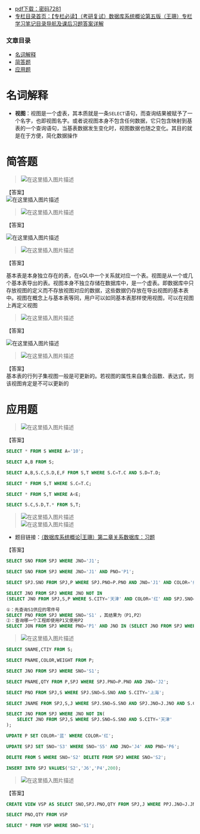  

- [pdf下载：密码7281](https://url18.ctfile.com/f/22722418-803434693-77fa8b)
- [专栏目录首页：【专栏必读】（考研复试）数据库系统概论第五版（王珊）专栏学习笔记目录导航及课后习题答案详解](https://zhangxing-tech.blog.csdn.net/article/details/122771126)

### 文章目录

- [名词解释](#_8)
- [简答题](#_13)
- [应用题](#_55)

# 名词解释

- **视图**：视图是一个虚表，其本质就是一条`SELECT`语句，而查询结果被赋予了一个名字，也即视图名字。或者说视图本身不包含任何数据，它只包含映射到基表的一个查询语句，当基表数据发生变化时，视图数据也随之变化。其目的就是在于方便，简化数据操作

# 简答题

> ![在这里插入图片描述](https://ziquyun.com/main/csdn/img?url=https%3A%2F%2Fimg-blog.csdnimg.cn%2F86ea6bdd07c74fc8aefeba5de69424a4.png&rfUrl=https%3A%2F%2Fzhangxing-tech.blog.csdn.net%2Farticle%2Fdetails%2F122863317)

【答案】  
![在这里插入图片描述](https://ziquyun.com/main/csdn/img?url=https%3A%2F%2Fimg-blog.csdnimg.cn%2F3780002a6726464194fa82eef8f197f0.png%3Fx-oss-process%3Dimage%2Fwatermark%2Ctype_d3F5LXplbmhlaQ%2Cshadow_50%2Ctext_Q1NETiBA5b-r5LmQ5rGf5rmW%2Csize_20%2Ccolor_FFFFFF%2Ct_70%2Cg_se%2Cx_16&rfUrl=https%3A%2F%2Fzhangxing-tech.blog.csdn.net%2Farticle%2Fdetails%2F122863317)

> ![在这里插入图片描述](https://ziquyun.com/main/csdn/img?url=https%3A%2F%2Fimg-blog.csdnimg.cn%2F01e88d558a4448d8b9e600982a36c870.png&rfUrl=https%3A%2F%2Fzhangxing-tech.blog.csdn.net%2Farticle%2Fdetails%2F122863317)

【答案】

![在这里插入图片描述](https://ziquyun.com/main/csdn/img?url=https%3A%2F%2Fimg-blog.csdnimg.cn%2F92e297e2a065463593eb3fa680f7b523.png&rfUrl=https%3A%2F%2Fzhangxing-tech.blog.csdn.net%2Farticle%2Fdetails%2F122863317)

> ![在这里插入图片描述](https://ziquyun.com/main/csdn/img?url=https%3A%2F%2Fimg-blog.csdnimg.cn%2F5c4740d74e3b4d1ca0c7debb7d336b5a.png&rfUrl=https%3A%2F%2Fzhangxing-tech.blog.csdn.net%2Farticle%2Fdetails%2F122863317)

【答案】

基本表是本身独立存在的表，在sQL中一个关系就对应一个表。视图是从一个或几个基本表导出的表。视图本身不独立存储在数据库中，是一个虚表。即数据库中只存放视图的定义而不存放视图对应的数据，这些数据仍存放在导出视图的基本表中。视图在概念上与基本表等同，用户可以如同基本表那样使用视图，可以在视图上再定义视图

> ![在这里插入图片描述](https://ziquyun.com/main/csdn/img?url=https%3A%2F%2Fimg-blog.csdnimg.cn%2F57033fd6932242dca520a8003f3e3482.png&rfUrl=https%3A%2F%2Fzhangxing-tech.blog.csdn.net%2Farticle%2Fdetails%2F122863317)

【答案】

![在这里插入图片描述](https://ziquyun.com/main/csdn/img?url=https%3A%2F%2Fimg-blog.csdnimg.cn%2F2bf346cdae654e8cbead1d784dffc0da.png%3Fx-oss-process%3Dimage%2Fwatermark%2Ctype_d3F5LXplbmhlaQ%2Cshadow_50%2Ctext_Q1NETiBA5b-r5LmQ5rGf5rmW%2Csize_20%2Ccolor_FFFFFF%2Ct_70%2Cg_se%2Cx_16&rfUrl=https%3A%2F%2Fzhangxing-tech.blog.csdn.net%2Farticle%2Fdetails%2F122863317)

> ![在这里插入图片描述](https://ziquyun.com/main/csdn/img?url=https%3A%2F%2Fimg-blog.csdnimg.cn%2F3355a36f5d814c7f840735968324640f.png&rfUrl=https%3A%2F%2Fzhangxing-tech.blog.csdn.net%2Farticle%2Fdetails%2F122863317)

【答案】  
基本表的行列子集视图一般是可更新的。若视图的属性来自集合函数、表达式，则该视图肯定是不可以更新的

# 应用题

> ![在这里插入图片描述](https://ziquyun.com/main/csdn/img?url=https%3A%2F%2Fimg-blog.csdnimg.cn%2Ff3e1852ee972411e953798796c66da15.png&rfUrl=https%3A%2F%2Fzhangxing-tech.blog.csdn.net%2Farticle%2Fdetails%2F122863317)

【答案】

```sql
SELECT * FROM S WHERE A='10';

SELECT A,B FROM S;

SELECT A,B,S.C,S.D,E,F FROM S,T WHERE S.C=T.C AND S.D=T.D;

SELECT * FROM S,T WHERE S.C=T.C;

SELECT * FROM S,T WHERE A<E;

SELECT S.C,S.D,T.* FROM S,T;

```

> ![在这里插入图片描述](https://ziquyun.com/main/csdn/img?url=https%3A%2F%2Fimg-blog.csdnimg.cn%2F7c7fafd4b5424e4f81b3fc9ab68bcaee.png&rfUrl=https%3A%2F%2Fzhangxing-tech.blog.csdn.net%2Farticle%2Fdetails%2F122863317)  
> ![在这里插入图片描述](https://ziquyun.com/main/csdn/img?url=https%3A%2F%2Fimg-blog.csdnimg.cn%2Fb7a45f1dee634f8a9b4eb4fbb9189001.png%3Fx-oss-process%3Dimage%2Fwatermark%2Ctype_d3F5LXplbmhlaQ%2Cshadow_50%2Ctext_Q1NETiBA5b-r5LmQ5rGf5rmW%2Csize_20%2Ccolor_FFFFFF%2Ct_70%2Cg_se%2Cx_16&rfUrl=https%3A%2F%2Fzhangxing-tech.blog.csdn.net%2Farticle%2Fdetails%2F122863317)

- 题目链接：[（数据库系统概论|王珊）第二章关系数据库：习题](https://blog.csdn.net/qq_39183034/article/details/122824387?spm=1001.2014.3001.5501)

【答案】

```sql
SELECT SNO FROM SPJ WHERE JNO='J1';

SELECT SNO FROM SPJ WHERE JNO='J1' AND PNO='P1';

SELECT SPJ.SNO FROM SPJ,P WHERE SPJ.PNO=P.PNO AND JNO='J1' AND COLOR='红';

SELECT JNO FROM SPJ WHERE JNO NOT IN
(SELECT JNO FROM SPJ,S,P WHERE S.CITY='天津' AND COLOR='红' AND SPJ.SNO=S.SNO AND SPJ.PNO=P.PNO)

①：先查询S1供应的零件号
SELECT PNO FROM SPJ WHERE SNO='S1' ，其结果为（P1,P2）
②：查询哪一个工程即使用P1又使用P2
SELECT JON FROM SPJ WHERE PNO='P1' AND JNO IN (SELECT JNO FROM SPJ WHERE PNO='P2');

```

> ![在这里插入图片描述](https://ziquyun.com/main/csdn/img?url=https%3A%2F%2Fimg-blog.csdnimg.cn%2F52d1c5a368e8474c8b21bd9950a3bcaa.png%3Fx-oss-process%3Dimage%2Fwatermark%2Ctype_d3F5LXplbmhlaQ%2Cshadow_50%2Ctext_Q1NETiBA5b-r5LmQ5rGf5rmW%2Csize_20%2Ccolor_FFFFFF%2Ct_70%2Cg_se%2Cx_16&rfUrl=https%3A%2F%2Fzhangxing-tech.blog.csdn.net%2Farticle%2Fdetails%2F122863317)

```sql
SELECT SNAME,CTIY FROM S;

SELECT PNAME,COLOR,WEIGHT FROM P;

SELECT JNO FROM SPJ WHERE SNO='S1';

SELECT PNAME,QTY FROM P,SPJ WHERE SPJ.PNO=P.PNO AND JNO='J2';

SELECT PNO FROM SPJ,S WHERE SPJ.SNO=S.SNO AND S.CITY='上海';

SELECT JNAME FROM SPJ,S,J WHERE SPJ.SNO=S.SNO AND SPJ.JNO=J.JNO AND S.CITY='上海';

SELECT JNO FROM SPJ WHERE JNO NOT IN(
	SELECT JNO FROM SPJ,S WHERE SPJ.SNO=S.SNO AND S.CITY='天津'
);

UPDATE P SET COLOR='蓝' WHERE COLOR='红';

UPDATE SPJ SET SNO='S3' WHERE SNO='S5' AND JNO='J4' AND PNO='P6';

DELETE FROM S WHERE SNO='S2' DELETE FROM SPJ WHERE SNO='S2';

INSERT INTO SPJ VALUES('S2','J6','P4',200);

```

> ![在这里插入图片描述](https://ziquyun.com/main/csdn/img?url=https%3A%2F%2Fimg-blog.csdnimg.cn%2Fb9f1a10f228342ffb7511befda86dae8.png%3Fx-oss-process%3Dimage%2Fwatermark%2Ctype_d3F5LXplbmhlaQ%2Cshadow_50%2Ctext_Q1NETiBA5b-r5LmQ5rGf5rmW%2Csize_20%2Ccolor_FFFFFF%2Ct_70%2Cg_se%2Cx_16&rfUrl=https%3A%2F%2Fzhangxing-tech.blog.csdn.net%2Farticle%2Fdetails%2F122863317)

【答案】

```sql
CREATE VIEW VSP AS SELECT SNO,SPJ.PNO,QTY FROM SPJ,J WHERE PPJ.JNO=J.JNO AND J.JNAME='三建'

SELECT PNO,QTY FROM VSP

SELECT * FROM VSP WHERE SNO='S1';
```